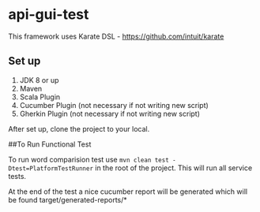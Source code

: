 # api-gui-test

This framework uses Karate DSL - https://github.com/intuit/karate

## Set up 

1. JDK 8 or up
2. Maven
3. Scala Plugin
4. Cucumber Plugin (not necessary if not writing new script)
5. Gherkin Plugin (not necessary if not writing new script)

After set up, clone the project to your local.

##To Run Functional Test

To run word comparision test use `mvn clean test -Dtest=PlatformTestRunner` in the root of the project. This will run all service tests.

At the end of the test a nice cucumber report will be generated which will be found target/generated-reports/*



